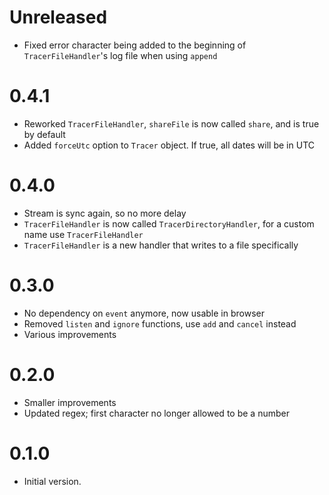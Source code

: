 # Unreleased

- Fixed error character being added to the beginning of `TracerFileHandler`'s log file when using `append`

# 0.4.1

- Reworked `TracerFileHandler`, `shareFile` is now called `share`, and is true by default
- Added `forceUtc` option to `Tracer` object. If true, all dates will be in UTC

# 0.4.0

- Stream is sync again, so no more delay
- `TracerFileHandler` is now called `TracerDirectoryHandler`, for a custom name use `TracerFileHandler`
- `TracerFileHandler` is a new handler that writes to a file specifically

# 0.3.0

- No dependency on `event` anymore, now usable in browser
- Removed `listen` and `ignore` functions, use `add` and `cancel` instead
- Various improvements

# 0.2.0

- Smaller improvements
- Updated regex; first character no longer allowed to be a number

# 0.1.0

- Initial version.

